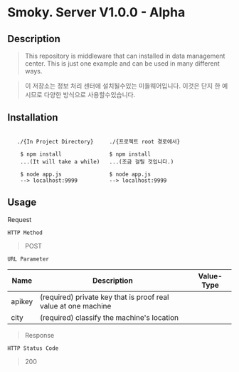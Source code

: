 Smoky. Server V1.0.0 - Alpha
===============================


Description
-----------

>This repository is middleware that can installed in data management center. This is just one example and can be used in many different ways.

>이 저장소는 정보 처리 센터에 설치될수있는 미들웨어입니다. 이것은 단지 한 예시므로 다양한 방식으로 사용할수있습니다.

Installation
------------
~~~

   ./{In Project Directory}     ./{프로젝트 root 경로에서}  

    $ npm install               $ npm install
    ...(It will take a while)   ...(조금 걸릴 것입니다.)

    $ node app.js               $ node app.js
    --> localhost:9999          --> localhost:9999

~~~

Usage
-----

Request

`HTTP Method`

>POST

`URL Parameter`


| Name          | Description                                                  | Value-Type |
|---------------|--------------------------------------------------------------|------------|
|apikey         |(required) private key that is proof real value at one machine|<String>    |
|city           |(required) classify the machine's location                    |<Stiing>    |


>Response

`HTTP Status Code`

>200

